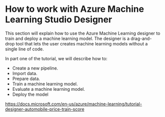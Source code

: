 # How to work with Azure Machine Learning Studio Designer

This section will explain how to use the Azure Machine Learning designer to train and deploy a machine learning model. The designer is a drag-and-drop tool that lets the user creates machine learning models without a single line of code.

In part one of the tutorial, we will describe how to:

* Create a new pipeline.
* Import data.
* Prepare data.
* Train a machine learning model.
* Evaluate a machine learning model.
* Deploy the model

https://docs.microsoft.com/en-us/azure/machine-learning/tutorial-designer-automobile-price-train-score
